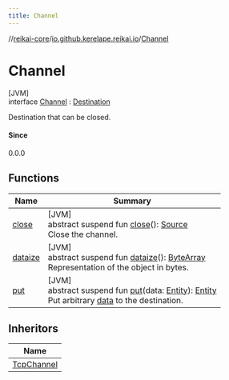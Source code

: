 ```yaml
---
title: Channel
---
```

//[reikai-core](../../../index.html)/[io.github.kerelape.reikai.io](../index.html)/[Channel](index.html)



# Channel



[JVM]\
interface [Channel](index.html) : [Destination](../-destination/index.html)

Destination that can be closed.



#### Since



0.0.0



## Functions


| Name | Summary |
|---|---|
| [close](close.html) | [JVM]<br>abstract suspend fun [close](close.html)(): [Source](../-source/index.html)<br>Close the channel. |
| [dataize](../../io.github.kerelape.reikai/-entity/dataize.html) | [JVM]<br>abstract suspend fun [dataize](../../io.github.kerelape.reikai/-entity/dataize.html)(): [ByteArray](https://kotlinlang.org/api/latest/jvm/stdlib/kotlin/-byte-array/index.html)<br>Representation of the object in bytes. |
| [put](../-destination/put.html) | [JVM]<br>abstract suspend fun [put](../-destination/put.html)(data: [Entity](../../io.github.kerelape.reikai/-entity/index.html)): [Entity](../../io.github.kerelape.reikai/-entity/index.html)<br>Put arbitrary [data](../-destination/put.html) to the destination. |


## Inheritors


| Name |
|---|
| [TcpChannel](../../io.github.kerelape.reikai.io.network/-tcp-channel/index.html) |

